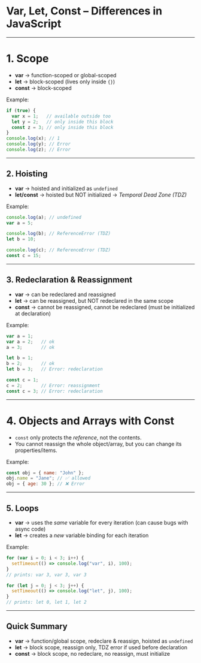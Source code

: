 # Var, Let, Const – Differences in JavaScript


---
# 1. Scope

- **var** → function-scoped or global-scoped
- **let** → block-scoped (lives only inside `{}`)    
- **const** → block-scoped


Example:
```javascript
if (true) {
  var x = 1;   // available outside too
  let y = 2;   // only inside this block
  const z = 3; // only inside this block
}
console.log(x); // 1
console.log(y); // Error
console.log(z); // Error

```

---
## 2. Hoisting

- **var** → hoisted and initialized as `undefined`
- **let/const** → hoisted but NOT initialized → _Temporal Dead Zone (TDZ)_


Example:
```javascript
console.log(a); // undefined
var a = 5;

console.log(b); // ReferenceError (TDZ)
let b = 10;

console.log(c); // ReferenceError (TDZ)
const c = 15;

```

---
## 3. Redeclaration & Reassignment

- **var** → can be redeclared and reassigned
- **let** → can be reassigned, but NOT redeclared in the same scope    
- **const** → cannot be reassigned, cannot be redeclared (must be initialized at declaration)

Example:
```javascript
var a = 1;
var a = 2;   // ok
a = 3;       // ok

let b = 1;
b = 2;       // ok
let b = 3;   // Error: redeclaration

const c = 1;
c = 2;       // Error: reassignment
const c = 3; // Error: redeclaration

```

---
# 4. Objects and Arrays with Const

- `const` only protects the _reference_, not the contents.
- You cannot reassign the whole object/array, but you can change its properties/items.

Example:
```javascript
const obj = { name: "John" };
obj.name = "Jane"; // ✅ allowed
obj = { age: 30 }; // ❌ Error

```

---

## 5. Loops

- **var** → uses the _same_ variable for every iteration (can cause bugs with async code)
- **let** → creates a _new_ variable binding for each iteration

Example:
```javascript
for (var i = 0; i < 3; i++) {
  setTimeout(() => console.log("var", i), 100);
}
// prints: var 3, var 3, var 3

for (let j = 0; j < 3; j++) {
  setTimeout(() => console.log("let", j), 100);
}
// prints: let 0, let 1, let 2

```


---
## Quick Summary

- **var** → function/global scope, redeclare & reassign, hoisted as `undefined`    
- **let** → block scope, reassign only, TDZ error if used before declaration
- **const** → block scope, no redeclare, no reassign, must initialize